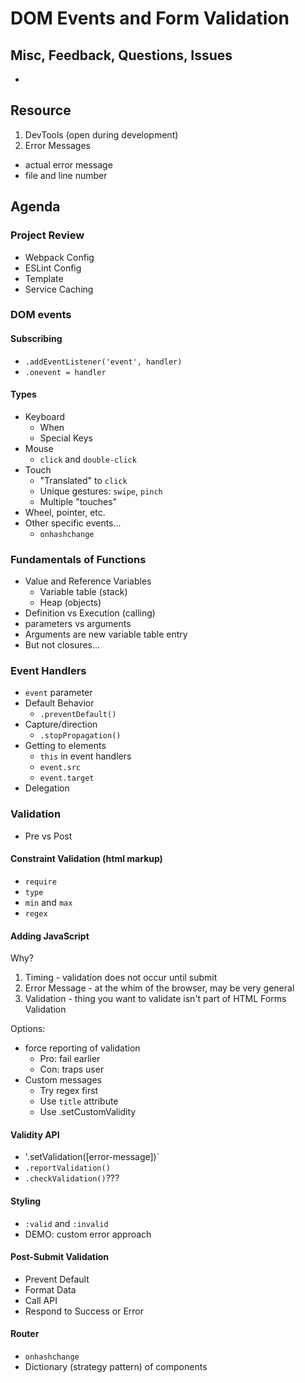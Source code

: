 DOM Events and Form Validation
===

## Misc, Feedback, Questions, Issues
* 

## Resource
1. DevTools (open during development)
1. Error Messages
  * actual error message
  * file and line number

## Agenda

### Project Review

* Webpack Config
* ESLint Config
* Template
* Service Caching

### DOM events

#### Subscribing

* `.addEventListener('event', handler)`
* `.onevent = handler`

#### Types

* Keyboard
  * When
  * Special Keys
* Mouse
  * `click` and `double-click`
* Touch
  * "Translated" to `click`
  * Unique gestures: `swipe`, `pinch`
  * Multiple "touches"
* Wheel, pointer, etc.
* Other specific events...
  * `onhashchange`

### Fundamentals of Functions

* Value and Reference Variables  
  * Variable table (stack)
  * Heap (objects)
* Definition vs Execution (calling) 
* parameters vs arguments
* Arguments are new variable table entry
* But not closures...

### Event Handlers

* `event` parameter
* Default Behavior
  * `.preventDefault()`
* Capture/direction
  * `.stopPropagation()`
* Getting to elements
  * `this` in event handlers
  * `event.src`
  * `event.target`
* Delegation

### Validation

* Pre vs Post

#### Constraint Validation (html markup)

* `require`
* `type`
* `min` and `max`
* `regex`

#### Adding JavaScript

Why?

1. Timing - validation does not occur until submit
2. Error Message - at the whim of the browser, may be very general
3. Validation - thing you want to validate isn't part of HTML Forms Validation

Options:

* force reporting of validation
  * Pro: fail earlier
  * Con: traps user
* Custom messages
  * Try regex first
  * Use `title` attribute
  * Use .setCustomValidity

#### Validity API

* '.setValidation([error-message])`
* `.reportValidation()`
* `.checkValidation()`???

#### Styling

* `:valid` and `:invalid`
* DEMO: custom error approach

#### Post-Submit Validation

* Prevent Default
* Format Data
* Call API
* Respond to Success or Error

#### Router
* `onhashchange`
* Dictionary (strategy pattern) of components
